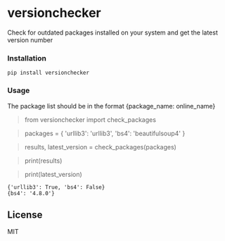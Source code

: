 # versionchecker

Check for outdated packages installed on your system and get the latest version number

### Installation
 `pip install versionchecker`

### Usage
The package list should be in the format  {package_name: online_name}

>	from versionchecker import check_packages

>	packages = {
		'urllib3': 'urllib3',
		'bs4': 'beautifulsoup4'
	}
	
>    results, latest_version = check_packages(packages)

>    print(results)

>    print(latest_version)


    {'urllib3': True, 'bs4': False}
    {bs4': '4.8.0'}



License
----
MIT
